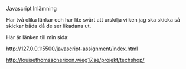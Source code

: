 
Javascript Inlämning

Har två olika länkar och har lite svårt att urskilja vilken jag ska skicka så skickar båda då de ser likadana ut. 

Här är länken till min sida: 

http://127.0.0.1:5500/javascript-assignment/index.html

http://louisethomssonerixon.wieg17.se/projekt/techshop/
